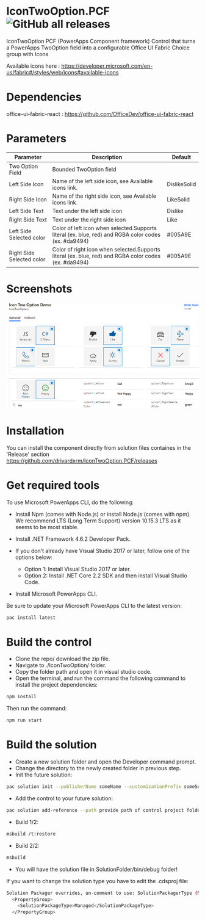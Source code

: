 # IconTwoOption.PCF ![GitHub all releases](https://img.shields.io/github/downloads/drivardxrm/IconTwoOption.PCF/total?style=plastic)
IconTwoOption PCF (PowerApps Component framework) Control that turns a PowerApps TwoOption field into a configurable Office UI Fabric Choice group with Icons 

Available icons here : https://developer.microsoft.com/en-us/fabric#/styles/web/icons#available-icons 

# Dependencies
office-ui-fabric-react : https://github.com/OfficeDev/office-ui-fabric-react

# Parameters
| Parameter         | Description                                                                                  | Default     |
|-------------------|----------------------------------------------------------------------------------------------|----------   |
| Two Option Field  | Bounded TwoOption field                                                                      |             |
| Left Side Icon    | Name of the left side icon, see Available icons link.                                        | DislikeSolid|
| Right Side Icon   | Name of the right side icon, see Available icons link.                                       | LikeSolid   |
| Left Side Text    | Text under the left side icon                                                                | Dislike     |
| Right Side Text   | Text under the right side icon                                                               | Like        |
| Left Side Selected color| Color of left icon when selected.Supports literal (ex. blue, red) and RGBA color codes (ex. #da9494)   | #005A9E      |
| Right Side Selected color| Color of right icon when selected.Supports literal (ex. blue, red) and RGBA color codes (ex. #da9494)   | #005A9E      |

# Screenshots
![alt text](https://github.com/drivardxrm/IconTwoOption.PCF/blob/master/IconTwoOption.png?raw=true)

# Installation
You can install the component directly from solution files containes in the 'Release' section
https://github.com/drivardxrm/IconTwoOption.PCF/releases

# Get required tools

To use Microsoft PowerApps CLI, do the following:

* Install Npm (comes with Node.js) or install Node.js (comes with npm). We recommend LTS (Long Term Support) version 10.15.3 LTS as it seems to be most stable.

* Install .NET Framework 4.6.2 Developer Pack.

* If you don’t already have Visual Studio 2017 or later, follow one of the options below:

  * Option 1: Install Visual Studio 2017 or later.
  * Option 2: Install .NET Core 2.2 SDK and then install Visual Studio Code.
* Install Microsoft PowerApps CLI.

Be sure to update your Microsoft PowerApps CLI to the latest version: 
```bash
pac install latest
```
# Build the control

* Clone the repo/ download the zip file.
* Navigate to ./IconTwoOption/ folder.
* Copy the folder path and open it in visual studio code.
* Open the terminal, and run the command the following command to install the project dependencies:
```bash
npm install
```
Then run the command:
```bash
npm run start
```
# Build the solution

* Create a new solution folder and open the Developer command prompt.
* Change the directory to the newly created folder in previous step.
* Init the future solution:
```bash
pac solution init --publisherName someName --customizationPrefix someSolutionPrefix
``` 
* Add the control to your future solution:
```bash
pac solution add-reference --path provide path of control project folder where the pcf.proj is available
``` 
* Build 1/2:
```bash
msbuild /t:restore
``` 
* Build 2/2:
```bash
msbuild
``` 
* You will have the solution file in SolutionFolder/bin/debug folder!

If you want to change the solution type you have to edit the .cdsproj file:
```bash
Solution Packager overrides, un-comment to use: SolutionPackagerType (Managed, Unmanaged, Both)
  <PropertyGroup>
    <SolutionPackageType>Managed</SolutionPackageType>
  </PropertyGroup>

  ```
 
